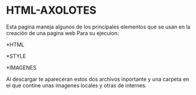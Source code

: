 # HTML-AXOLOTES
Esta pagina maneja algunos de los principales elementos que se usan en la creación de una pagina web
Para su ejecuion:



*HTML

*STYLE

*IMAGENES

Al descargar te apareceran estos dos archivos inportante y una carpeta en el que contine unas imagenes locales y otras de internes.
